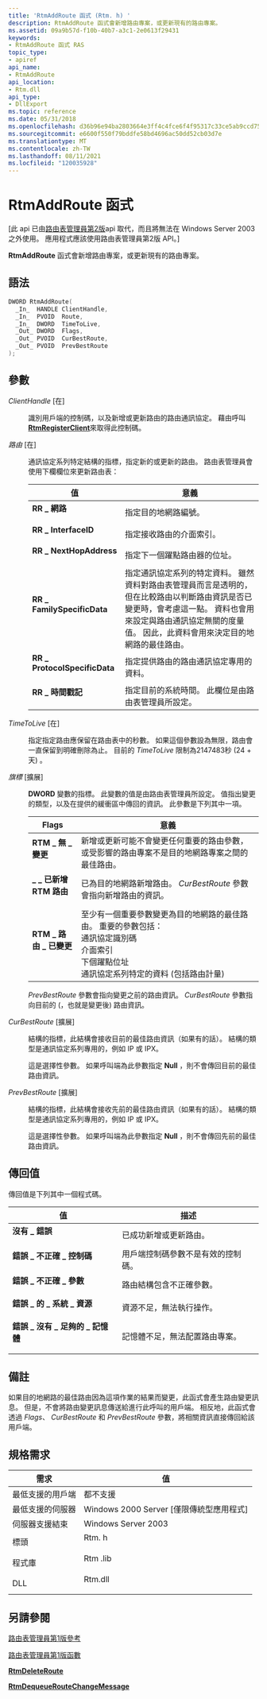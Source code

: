 ```yaml
---
title: 'RtmAddRoute 函式 (Rtm. h) '
description: RtmAddRoute 函式會新增路由專案，或更新現有的路由專案。
ms.assetid: 09a9b57d-f10b-40b7-a3c1-2e0613f29431
keywords:
- RtmAddRoute 函式 RAS
topic_type:
- apiref
api_name:
- RtmAddRoute
api_location:
- Rtm.dll
api_type:
- DllExport
ms.topic: reference
ms.date: 05/31/2018
ms.openlocfilehash: d36b96e94ba2803664e3ff4c4fce6f4f95317c33ce5ab9ccd755c95c8d23fa21
ms.sourcegitcommit: e6600f550f79bddfe58bd4696ac50dd52cb03d7e
ms.translationtype: MT
ms.contentlocale: zh-TW
ms.lasthandoff: 08/11/2021
ms.locfileid: "120035928"
---
```

# <a name="rtmaddroute-function"></a>RtmAddRoute 函式

\[此 api 已由[路由表管理員第2版](about-routing-table-manager-version-2.md)api 取代，而且將無法在 Windows Server 2003 之外使用。 應用程式應該使用路由表管理員第2版 API。\]

**RtmAddRoute** 函式會新增路由專案，或更新現有的路由專案。

## <a name="syntax"></a>語法


```C++
DWORD RtmAddRoute(
  _In_  HANDLE ClientHandle,
  _In_  PVOID  Route,
  _In_  DWORD  TimeToLive,
  _Out_ DWORD  Flags,
  _Out_ PVOID  CurBestRoute,
  _Out_ PVOID  PrevBestRoute
);
```



## <a name="parameters"></a>參數

<dl> <dt>

*ClientHandle* \[在\]
</dt> <dd>

識別用戶端的控制碼，以及新增或更新路由的路由通訊協定。 藉由呼叫 [**RtmRegisterClient**](rtmregisterclient.md)來取得此控制碼。

</dd> <dt>

*路由* \[在\]
</dt> <dd>

通訊協定系列特定結構的指標，指定新的或更新的路由。 路由表管理員會使用下欄欄位來更新路由表：



| 值                                                                                                                                                                                                                                 | 意義                                                                                                                                                                                                                                                                                                                                                                                                   |
|---------------------------------------------------------------------------------------------------------------------------------------------------------------------------------------------------------------------------------------|-----------------------------------------------------------------------------------------------------------------------------------------------------------------------------------------------------------------------------------------------------------------------------------------------------------------------------------------------------------------------------------------------------------|
| <span id="RR_Network"></span><span id="rr_network"></span><span id="RR_NETWORK"></span><dl> <dt>**RR \_ 網路**</dt> </dl>                                                     | 指定目的地網路編號。<br/>                                                                                                                                                                                                                                                                                                                                                      |
| <span id="RR_InterfaceID"></span><span id="rr_interfaceid"></span><span id="RR_INTERFACEID"></span><dl> <dt>**RR \_ InterfaceID**</dt> </dl>                                     | 指定接收路由的介面索引。<br/>                                                                                                                                                                                                                                                                                                                     |
| <span id="RR_NextHopAddress"></span><span id="rr_nexthopaddress"></span><span id="RR_NEXTHOPADDRESS"></span><dl> <dt>**RR \_ NextHopAddress**</dt> </dl>                         | 指定下一個躍點路由器的位址。<br/>                                                                                                                                                                                                                                                                                                                                                  |
| <span id="RR_FamilySpecificData"></span><span id="rr_familyspecificdata"></span><span id="RR_FAMILYSPECIFICDATA"></span><dl> <dt>**RR \_ FamilySpecificData**</dt> </dl>         | 指定通訊協定系列的特定資料。 雖然資料對路由表管理員而言是透明的，但在比較路由以判斷路由資訊是否已變更時，會考慮這一點。 資料也會用來設定與路由通訊協定無關的度量值。 因此，此資料會用來決定目的地網路的最佳路由。<br/> |
| <span id="RR_ProtocolSpecificData"></span><span id="rr_protocolspecificdata"></span><span id="RR_PROTOCOLSPECIFICDATA"></span><dl> <dt>**RR \_ ProtocolSpecificData**</dt> </dl> | 指定提供路由的路由通訊協定專用的資料。<br/>                                                                                                                                                                                                                                                                                                              |
| <span id="RR_TimeStamp"></span><span id="rr_timestamp"></span><span id="RR_TIMESTAMP"></span><dl> <dt>**RR \_ 時間戳記**</dt> </dl>                                             | 指定目前的系統時間。 此欄位是由路由表管理員所設定。<br/>                                                                                                                                                                                                                                                                                                             |



 

</dd> <dt>

*TimeToLive* \[在\]
</dt> <dd>

指定指定路由應保留在路由表中的秒數。 如果這個參數設為無限，路由會一直保留到明確刪除為止。 目前的 *TimeToLive* 限制為2147483秒 (24 + 天) 。

</dd> <dt>

*旗標* \[擴展\]
</dt> <dd>

**DWORD** 變數的指標。 此變數的值是由路由表管理員所設定。 值指出變更的類型，以及在提供的緩衝區中傳回的資訊。 此參數是下列其中一項。



| Flags                                                                                                                                                                      | 意義                                                                                                                                                                                                                                                                                                    |
|----------------------------------------------------------------------------------------------------------------------------------------------------------------------------|------------------------------------------------------------------------------------------------------------------------------------------------------------------------------------------------------------------------------------------------------------------------------------------------------------|
| <span id="RTM_NO_CHANGE"></span><span id="rtm_no_change"></span><dl> <dt>**RTM \_ 無 \_ 變更**</dt> </dl>             | 新增或更新可能不會變更任何重要的路由參數，或受影響的路由專案不是目的地網路專案之間的最佳路由。<br/>                                                                                                          |
| <span id="RTM_ROUTE_ADDED"></span><span id="rtm_route_added"></span><dl> <dt>**\_ \_ 已新增 RTM 路由**</dt> </dl>       | 已為目的地網路新增路由。 *CurBestRoute* 參數會指向新增路由的資訊。<br/>                                                                                                                                                                    |
| <span id="RTM_ROUTE_CHANGED"></span><span id="rtm_route_changed"></span><dl> <dt>**RTM \_ 路由 \_ 已變更**</dt> </dl> | 至少有一個重要參數變更為目的地網路的最佳路由。 重要的參數包括： <br/> 通訊協定識別碼<br/> 介面索引<br/> 下個躍點位址<br/> 通訊協定系列特定的資料 (包括路由計量) <br/> |



 

*PrevBestRoute* 參數會指向變更之前的路由資訊。 *CurBestRoute* 參數指向目前的 (，也就是變更後) 路由資訊。

</dd> <dt>

*CurBestRoute* \[擴展\]
</dt> <dd>

結構的指標，此結構會接收目前的最佳路由資訊（如果有的話）。 結構的類型是通訊協定系列專用的，例如 IP 或 IPX。

這是選擇性參數。 如果呼叫端為此參數指定 **Null** ，則不會傳回目前的最佳路由資訊。

</dd> <dt>

*PrevBestRoute* \[擴展\]
</dt> <dd>

結構的指標，此結構會接收先前的最佳路由資訊（如果有的話）。 結構的類型是通訊協定系列專用的，例如 IP 或 IPX。

這是選擇性參數。 如果呼叫端為此參數指定 **Null** ，則不會傳回先前的最佳路由資訊。

</dd> </dl>

## <a name="return-value"></a>傳回值

傳回值是下列其中一個程式碼。



| 值                                                                                                       | 描述                                                             |
|-------------------------------------------------------------------------------------------------------------|-------------------------------------------------------------------------|
| <dl> <dt>**沒有 \_ 錯誤**</dt> </dl>                    | 已成功新增或更新路由。<br/>                 |
| <dl> <dt>**錯誤 \_ 不正確 \_ 控制碼**</dt> </dl>       | 用戶端控制碼參數不是有效的控制碼。<br/>           |
| <dl> <dt>**錯誤 \_ 不正確 \_ 參數**</dt> </dl>    | 路由結構包含不正確參數。<br/>           |
| <dl> <dt>**錯誤 \_ 的 \_ 系統 \_ 資源**</dt> </dl> | 資源不足，無法執行操作。<br/> |
| <dl> <dt>**錯誤 \_ 沒有 \_ 足夠的 \_ 記憶體**</dt> </dl>   | 記憶體不足，無法配置路由專案。<br/>    |



 

## <a name="remarks"></a>備註

如果目的地網路的最佳路由因為這項作業的結果而變更，此函式會產生路由變更訊息。 但是，不會將路由變更訊息傳送給進行此呼叫的用戶端。 相反地，此函式會透過 *Flags*、 *CurBestRoute* 和 *PrevBestRoute* 參數，將相關資訊直接傳回給該用戶端。

## <a name="requirements"></a>規格需求



| 需求 | 值 |
|-------------------------------------|------------------------------------------------------------------------------------|
| 最低支援的用戶端<br/> | 都不支援<br/>                                                          |
| 最低支援的伺服器<br/> | Windows 2000 Server \[僅限傳統型應用程式\]<br/>                               |
| 伺服器支援結束<br/>    | Windows Server 2003<br/>                                                     |
| 標頭<br/>                   | <dl> <dt>Rtm. h</dt> </dl>   |
| 程式庫<br/>                  | <dl> <dt>Rtm .lib</dt> </dl> |
| DLL<br/>                      | <dl> <dt>Rtm.dll</dt> </dl> |



## <a name="see-also"></a>另請參閱

<dl> <dt>

[路由表管理員第1版參考](routing-table-manager-version-1-reference.md)
</dt> <dt>

[路由表管理員第1版函數](routing-table-manager-version-1-functions.md)
</dt> <dt>

[**RtmDeleteRoute**](rtmdeleteroute.md)
</dt> <dt>

[**RtmDequeueRouteChangeMessage**](rtmdequeueroutechangemessage.md)
</dt> </dl>

 

 





